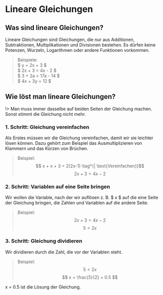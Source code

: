 # Lineare Gleichungen

## Was sind lineare Gleichungen?

Lineare Gleichungen sind Gleichungen, die nur aus Additionen, Subtraktionen, Multiplikationen und Divisionen bestehen.
Es dürfen keine Potenzen, Wurzeln, Logarithmen oder andere Funktionen vorkommen.

> Beispiele:  
> $ y = 2x + 3 $  
> $ 2x + 3 = 4x - 2 $  
> $ 3 + 2a = 17a - 14 $  
> $ 4x + 3y = 12 $

## Wie löst man lineare Gleichungen?

!> Man muss immer dasselbe auf beiden Seiten der Gleichung machen. Sonst stimmt die Gleichung nicht mehr.

### 1. Schritt: Gleichung vereinfachen

Als Erstes müssen wir die Gleichung vereinfachen, damit wir sie leichter lösen können.
Dazu gehört zum Beispiel das Ausmultiplizieren von Klammern und das Kürzen von Brüchen.

> Beispiel:
> $$ x + x + 3 = 2(2x-1) \tag*{| \text{Vereinfachen}}$$
> $$ 2x + 3 = 4x - 2 $$

### 2. Schritt: Variablen auf eine Seite bringen

Wir wollen die Variable, nach der wir auflösen z. B. $ x $ auf die eine Seite der Gleichung bringen, die Zahlen
und Variablen auf die andere Seite.

> Beispiel:
> $$ 2x + 3 = 4x - 2 \tag*{| -2x + 2}$$
> $$ 5 = 2x $$

### 3. Schritt: Gleichung dividieren

Wir dividieren durch die Zahl, die vor der Variablen steht.

> Beispiel:
> $$ 5 = 2x \tag*{| : 2}$$
> $$ x = \frac{5}{2} = 0.5 $$

x = 0.5 ist die Lösung der Gleichung.

